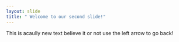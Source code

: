 ```yaml
---
layout: slide
title: " Welcome to our second slide!"
---
```

This is acaully new text believe it or not
use the left arrow to go back!

